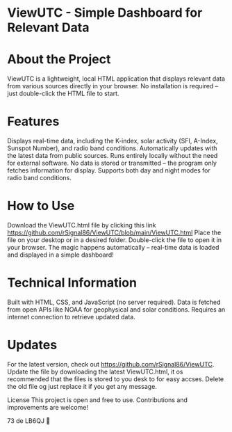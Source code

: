 # ViewUTC - Simple Dashboard for Relevant Data

# About the Project
ViewUTC is a lightweight, local HTML application that displays relevant data from various sources directly in your browser. No installation is required – just double-click the HTML file to start.

# Features
Displays real-time data, including the K-index, solar activity (SFI, A-Index, Sunspot Number), and radio band conditions.
Automatically updates with the latest data from public sources.
Runs entirely locally without the need for external software.
No data is stored or transmitted – the program only fetches information for display.
Supports both day and night modes for radio band conditions.

# How to Use
Download the ViewUTC.html file by clicking this link https://github.com/rSignal86/ViewUTC/blob/main/ViewUTC.html
Place the file on your desktop or in a desired folder.
Double-click the file to open it in your browser.
The magic happens automatically – real-time data is loaded and displayed in a simple dashboard!

# Technical Information
Built with HTML, CSS, and JavaScript (no server required).
Data is fetched from open APIs like NOAA for geophysical and solar conditions.
Requires an internet connection to retrieve updated data.

# Updates
For the latest version, check out https://github.com/rSignal86/ViewUTC. Update the file by downloading the latest ViewUTC.html, it os recommended that the files is stored to you desk to for easy accses. Delete the old file og just replace it if you get any message.

License
This project is open and free to use. Contributions and improvements are welcome!

73 de LB6QJ 🚀
